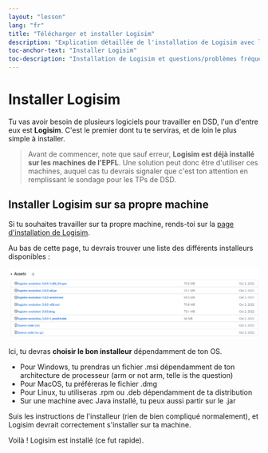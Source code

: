 ```yaml
---
layout: "lesson"
lang: "fr"
title: "Télécharger et installer Logisim"
description: "Explication détaillée de l'installation de Logisim avec les questions les plus fréquemment posées"
toc-anchor-text: "Installer Logisim"
toc-description: "Installation de Logisim et questions/problèmes fréquents"
---
```


# Installer Logisim

Tu vas avoir besoin de plusieurs logiciels pour travailler en DSD, l'un d'entre eux est **Logisim**. C'est le premier dont tu te serviras, et de loin le plus simple à installer.

> Avant de commencer, note que sauf erreur, **Logisim est déjà installé sur les machines de l'EPFL**. Une solution peut donc être d'utiliser ces machines, auquel cas tu devrais signaler que c'est ton attention en remplissant le sondage pour les TPs de DSD.

## Installer Logisim sur sa propre machine

Si tu souhaites travailler sur ta propre machine, rends-toi sur la [page d'installation de Logisim](https://github.com/logisim-evolution/logisim-evolution/releases/tag/v3.8.0).

Au bas de cette page, tu devrais trouver une liste des différents installeurs disponibles :

![`Une image de la liste devrait apparaître ici`](./assets/images/logisim-installation-installers-list.png)

Ici, tu devras **choisir le bon installeur** dépendamment de ton OS.

 - Pour Windows, tu prendras un fichier .msi dépendamment de ton architecture de processeur (arm or not arm, telle is the question)
 - Pour MacOS, tu préféreras le fichier .dmg
 - Pour Linux, tu utiliseras .rpm ou .deb dépendamment de ta distribution
 - Sur une machine avec Java installé, tu peux aussi partir sur le .jar

Suis les instructions de l'installeur (rien de bien compliqué normalement), et Logisim devrait correctement s'installer sur ta machine.

Voilà ! Logisim est installé (ce fut rapide). 